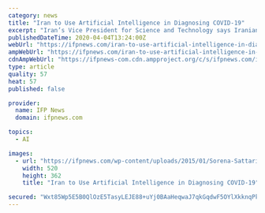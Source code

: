 ```yaml
---
category: news
title: "Iran to Use Artificial Intelligence in Diagnosing COVID-19"
excerpt: "Iran’s Vice President for Science and Technology says Iranian researchers have gained an achievement to diagnose COVID-19 disease by artificial intelligence. Referring to the ability of knowledge-based companies to produce corona detection kits and medical equipment and prevent the spread of the virus in the country, Sorena Sattari said the ..."
publishedDateTime: 2020-04-04T13:24:00Z
webUrl: "https://ifpnews.com/iran-to-use-artificial-intelligence-in-diagnosing-covid-19"
ampWebUrl: "https://ifpnews.com/iran-to-use-artificial-intelligence-in-diagnosing-covid-19/amp"
cdnAmpWebUrl: "https://ifpnews-com.cdn.ampproject.org/c/s/ifpnews.com/iran-to-use-artificial-intelligence-in-diagnosing-covid-19/amp"
type: article
quality: 57
heat: 57
published: false

provider:
  name: IFP News
  domain: ifpnews.com

topics:
  - AI

images:
  - url: "https://ifpnews.com/wp-content/uploads/2015/01/Sorena-Sattari.jpg"
    width: 520
    height: 362
    title: "Iran to Use Artificial Intelligence in Diagnosing COVID-19"

secured: "Wxt85Wp5E5B0QlOzE5TasyLEJE88+uYj0BAaHeqwaJ7qkGqdwF5OYlXkknqPkjlQiOlVDQ1t8MtMFSN9cnd1V6Kz39zZHFEDru3JURRysATOLwbMoR3lpRmP3wmG37HZ9PwKhNqFtuIT5S4z62WuaSM2vwOSQVcE9Aivtt7LyBkyJjxcchdlVXqLJNpPfzksKXcS3jD2x1b/qUjyFgraGO3o84z8efROKUUAaazcO8iPKziO5AiHvfOGlUIyx+GsOkhCGZU5WBnHfuGwOXXp36MvLwnaFehQnxolndyKZIahrsPFo8Z398TZ/7csOKAO;B6kwdyyg9A2wHlDceIuoiQ=="
---
```


